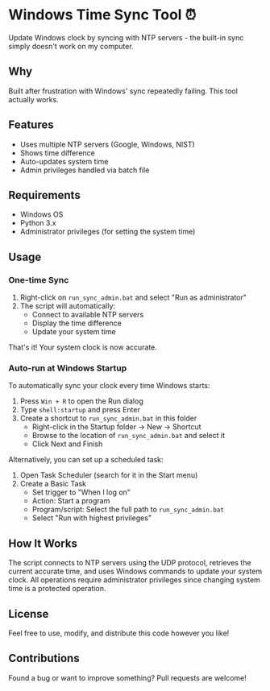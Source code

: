 # Windows Time Sync Tool ⏰

Update Windows clock by syncing with NTP servers - the built-in sync simply doesn't work on my computer.

## Why

Built after frustration with Windows' sync repeatedly failing. This tool actually works.

## Features

- Uses multiple NTP servers (Google, Windows, NIST)
- Shows time difference
- Auto-updates system time
- Admin privileges handled via batch file

## Requirements

- Windows OS
- Python 3.x
- Administrator privileges (for setting the system time)
## Usage

### One-time Sync

1. Right-click on `run_sync_admin.bat` and select "Run as administrator"
2. The script will automatically:
   - Connect to available NTP servers
   - Display the time difference
   - Update your system time

That's it! Your system clock is now accurate.

### Auto-run at Windows Startup

To automatically sync your clock every time Windows starts:

1. Press `Win + R` to open the Run dialog
2. Type `shell:startup` and press Enter
3. Create a shortcut to `run_sync_admin.bat` in this folder
   - Right-click in the Startup folder → New → Shortcut
   - Browse to the location of `run_sync_admin.bat` and select it
   - Click Next and Finish

Alternatively, you can set up a scheduled task:

1. Open Task Scheduler (search for it in the Start menu)
2. Create a Basic Task
   - Set trigger to "When I log on"
   - Action: Start a program
   - Program/script: Select the full path to `run_sync_admin.bat`
   - Select "Run with highest privileges"

## How It Works

The script connects to NTP servers using the UDP protocol, retrieves the current accurate time, and uses Windows commands to update your system clock. All operations require administrator privileges since changing system time is a protected operation.

## License

Feel free to use, modify, and distribute this code however you like!

## Contributions

Found a bug or want to improve something? Pull requests are welcome! 
